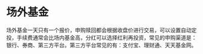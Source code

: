 # 场外基金

场外基金一天只有一个报价，申购赎回都会根据收盘价进行交易，可以设置自动定投，手续费通常会比场内基金高，分红可以选择红利再投资，常见的申购渠道是：银行、券商、第三方平台。第三方平台常见的有：支付宝、理财通、天天基金网。
